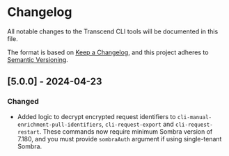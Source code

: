 # Changelog

All notable changes to the Transcend CLI tools will be documented in this file.

The format is based on [Keep a Changelog](https://keepachangelog.com/en/1.0.0/),
and this project adheres to [Semantic Versioning](https://semver.org/spec/v2.0.0.html).

## [5.0.0] - 2024-04-23

### Changed

- Added logic to decrypt encrypted request identifiers to `cli-manual-enrichment-pull-identifiers`,
  `cli-request-export` and `cli-request-restart`. These commands now require minimum Sombra version of 7.180, and you must provide `sombraAuth` argument if using single-tenant Sombra.
